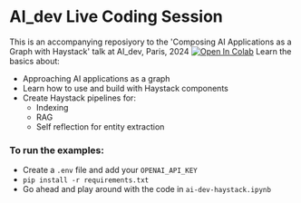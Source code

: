 # AI_dev Live Coding Session

This is an accompanying reposiyory to the 'Composing AI Applications as a Graph with Haystack' talk at AI_dev, Paris, 2024
[![Open In Colab](https://colab.research.google.com/assets/colab-badge.svg)](https://colab.research.google.com/github/TuanaCelik/ai-dev-haystack/blob/main/ai-dev-haystack.ipynb)
Learn the basics about:
- Approaching AI applications as a graph
- Learn how to use and build with Haystack components
- Create Haystack pipelines for:
    - Indexing
    - RAG
    - Self reflection for entity extraction

### To run the examples:
- Create a `.env` file and add your `OPENAI_API_KEY`
- `pip install -r requirements.txt`
- Go ahead and play around with the code in `ai-dev-haystack.ipynb`
